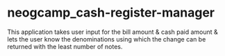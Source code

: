 # neogcamp_cash-register-manager
 This application takes user input for the bill amount & cash paid amount & lets the user know the denominations using which the change can be returned with the least number of notes.
